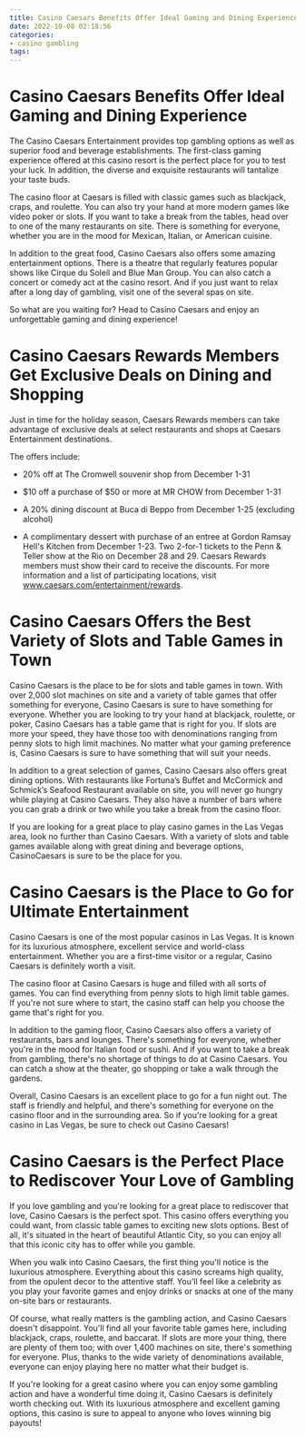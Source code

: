 ```yaml
---
title: Casino Caesars Benefits Offer Ideal Gaming and Dining Experience
date: 2022-10-08 02:18:56
categories:
- casino gambling
tags:
---
```



#  Casino Caesars Benefits Offer Ideal Gaming and Dining Experience

The Casino Caesars Entertainment provides top gambling options as well as superior food and beverage establishments. The first-class gaming experience offered at this casino resort is the perfect place for you to test your luck. In addition, the diverse and exquisite restaurants will tantalize your taste buds.

The casino floor at Caesars is filled with classic games such as blackjack, craps, and roulette. You can also try your hand at more modern games like video poker or slots. If you want to take a break from the tables, head over to one of the many restaurants on site. There is something for everyone, whether you are in the mood for Mexican, Italian, or American cuisine.

In addition to the great food, Casino Caesars also offers some amazing entertainment options. There is a theatre that regularly features popular shows like Cirque du Soleil and Blue Man Group. You can also catch a concert or comedy act at the casino resort. And if you just want to relax after a long day of gambling, visit one of the several spas on site.

So what are you waiting for? Head to Casino Caesars and enjoy an unforgettable gaming and dining experience!

#  Casino Caesars Rewards Members Get Exclusive Deals on Dining and Shopping

Just in time for the holiday season, Caesars Rewards members can take advantage of exclusive deals at select restaurants and shops at Caesars Entertainment destinations.

The offers include:

* 20% off at The Cromwell souvenir shop from December 1-31

* $10 off a purchase of $50 or more at MR CHOW from December 1-31

* A 20% dining discount at Buca di Beppo from December 1-25 (excluding alcohol)

* A complimentary dessert with purchase of an entree at Gordon Ramsay Hell's Kitchen from December 1-23.
Two 2-for-1 tickets to the Penn & Teller show at the Rio on December 28 and 29.
Caesars Rewards members must show their card to receive the discounts. For more information and a list of participating locations, visit www.caesars.com/entertainment/rewards.

#  Casino Caesars Offers the Best Variety of Slots and Table Games in Town

Casino Caesars is the place to be for slots and table games in town. With over 2,000 slot machines on site and a variety of table games that offer something for everyone, Casino Caesars is sure to have something for everyone. Whether you are looking to try your hand at blackjack, roulette, or poker, Casino Caesars has a table game that is right for you. If slots are more your speed, they have those too with denominations ranging from penny slots to high limit machines. No matter what your gaming preference is, Casino Caesars is sure to have something that will suit your needs.

In addition to a great selection of games, Casino Caesars also offers great dining options. With restaurants like Fortuna’s Buffet and McCormick and Schmick’s Seafood Restaurant available on site, you will never go hungry while playing at Casino Caesars. They also have a number of bars where you can grab a drink or two while you take a break from the casino floor.

If you are looking for a great place to play casino games in the Las Vegas area, look no further than Casino Caesars. With a variety of slots and table games available along with great dining and beverage options, CasinoCaesars is sure to be the place for you.

#  Casino Caesars is the Place to Go for Ultimate Entertainment

Casino Caesars is one of the most popular casinos in Las Vegas. It is known for its luxurious atmosphere, excellent service and world-class entertainment. Whether you are a first-time visitor or a regular, Casino Caesars is definitely worth a visit.

The casino floor at Casino Caesars is huge and filled with all sorts of games. You can find everything from penny slots to high limit table games. If you're not sure where to start, the casino staff can help you choose the game that's right for you.

In addition to the gaming floor, Casino Caesars also offers a variety of restaurants, bars and lounges. There's something for everyone, whether you're in the mood for Italian food or sushi. And if you want to take a break from gambling, there's no shortage of things to do at Casino Caesars. You can catch a show at the theater, go shopping or take a walk through the gardens.

Overall, Casino Caesars is an excellent place to go for a fun night out. The staff is friendly and helpful, and there's something for everyone on the casino floor and in the surrounding area. So if you're looking for a great casino in Las Vegas, be sure to check out Casino Caesars!

#   Casino Caesars is the Perfect Place to Rediscover Your Love of Gambling

If you love gambling and you're looking for a great place to rediscover that love, Casino Caesars is the perfect spot. This casino offers everything you could want, from classic table games to exciting new slots options. Best of all, it's situated in the heart of beautiful Atlantic City, so you can enjoy all that this iconic city has to offer while you gamble.

When you walk into Casino Caesars, the first thing you'll notice is the luxurious atmosphere. Everything about this casino screams high quality, from the opulent decor to the attentive staff. You'll feel like a celebrity as you play your favorite games and enjoy drinks or snacks at one of the many on-site bars or restaurants.

Of course, what really matters is the gambling action, and Casino Caesars doesn't disappoint. You'll find all your favorite table games here, including blackjack, craps, roulette, and baccarat. If slots are more your thing, there are plenty of them too; with over 1,400 machines on site, there's something for everyone. Plus, thanks to the wide variety of denominations available, everyone can enjoy playing here no matter what their budget is.

If you're looking for a great casino where you can enjoy some gambling action and have a wonderful time doing it, Casino Caesars is definitely worth checking out. With its luxurious atmosphere and excellent gaming options, this casino is sure to appeal to anyone who loves winning big payouts!